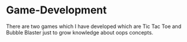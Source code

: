 # Game-Development
There are two games which I have developed which are Tic Tac Toe and Bubble Blaster just to grow knowledge about oops concepts.
